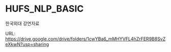# HUFS_NLP_BASIC
한국외대 강연자료

URL: https://drive.google.com/drive/folders/1cwYBa6_mMHYVFL4hZrFER9B8SvZeXkwN?usp=sharing
